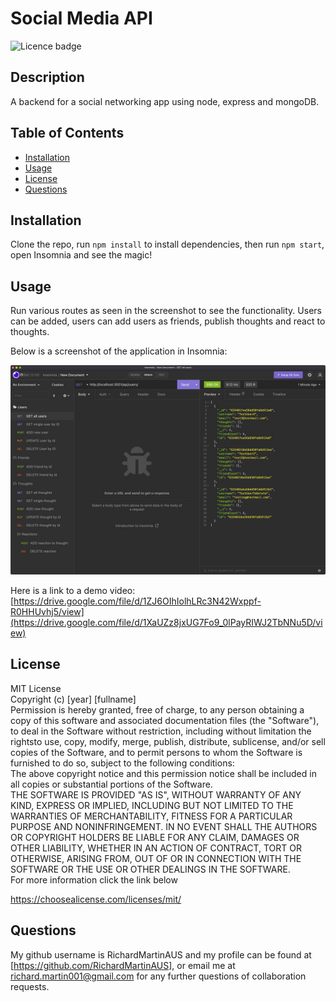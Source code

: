 # Social Media API

![Licence badge](https://img.shields.io/badge/license-MIT-green)

## Description

A backend for a social networking app using node, express and mongoDB.

## Table of Contents

- [Installation](#installation)
- [Usage](#usage)
- [License](#license)
- [Questions](#questions)

## Installation

Clone the repo, run `npm install` to install dependencies, then run `npm start`, open Insomnia and see the magic!

## Usage

Run various routes as seen in the screenshot to see the functionality. Users can be added, users can add users as friends, publish thoughts and react to thoughts.

Below is a screenshot of the application in Insomnia:

![Screenshot of app in insomnia](assets/images/screenshot01.jpg?raw=true)

Here is a link to a demo video: [https://drive.google.com/file/d/1ZJ6OIhIolhLRc3N42Wxppf-R0HHUvhj5/view](https://drive.google.com/file/d/1XaUZz8jxUG7Fo9_0lPayRIWJ2TbNNu5D/view)

## License

MIT License <br> Copyright (c) [year] [fullname] <br> Permission is hereby granted, free of charge, to any person obtaining a copy of this software and associated documentation files (the "Software"), to deal in the Software without restriction, including without limitation the rightsto use, copy, modify, merge, publish, distribute, sublicense, and/or sell copies of the Software, and to permit persons to whom the Software is furnished to do so, subject to the following conditions: <br> The above copyright notice and this permission notice shall be included in all copies or substantial portions of the Software. <br> THE SOFTWARE IS PROVIDED "AS IS", WITHOUT WARRANTY OF ANY KIND, EXPRESS OR IMPLIED, INCLUDING BUT NOT LIMITED TO THE WARRANTIES OF MERCHANTABILITY, FITNESS FOR A PARTICULAR PURPOSE AND NONINFRINGEMENT. IN NO EVENT SHALL THE AUTHORS OR COPYRIGHT HOLDERS BE LIABLE FOR ANY CLAIM, DAMAGES OR OTHER LIABILITY, WHETHER IN AN ACTION OF CONTRACT, TORT OR OTHERWISE, ARISING FROM, OUT OF OR IN CONNECTION WITH THE SOFTWARE OR THE USE OR OTHER DEALINGS IN THE SOFTWARE. <br> For more information click the link below

https://choosealicense.com/licenses/mit/

## Questions

My github username is RichardMartinAUS and my profile can be found at [https://github.com/RichardMartinAUS], or email me at richard.martin001@gmail.com for any further questions of collaboration requests.
